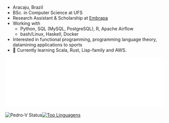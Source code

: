 * Aracaju, Brazil
* BSc. in Computer Science at UFS
* Research Assistant & Scholarship at [Embrapa](https://www.embrapa.br)
* Working with
  * Python, SQL (MySQL, PostgreSQL), R, Apache Airflow
  * bash/Linux, Haskell, Docker
* Interested in functional programming, programming language theory, 
datamining applications to sports
* 🌱 Currently learning Scala, Rust, Lisp-family and AWS.

![spotify-github-profile](music.svg)

![Pedro-V Status](https://github-readme-stats.vercel.app/api?username=Pedro-V&show_icons=true)[![Top Linguagens](https://github-readme-stats.vercel.app/api/top-langs/?username=Pedro-V&layout=compact)](https://github.com/anuraghazra/github-readme-stats)

<!---
Pedro-V/Pedro-V is a ✨ special ✨ repository because its `README.md` (this file) appears on your GitHub profile.
You can click the Preview link to take a look at your changes.
--->
